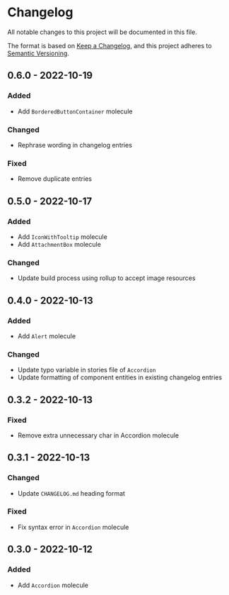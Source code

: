 # Changelog

All notable changes to this project will be documented in this file.

The format is based on [Keep a Changelog](https://keepachangelog.com/en/1.0.0/),
and this project adheres to [Semantic Versioning](https://semver.org/spec/v2.0.0.html).

## 0.6.0 - 2022-10-19

### Added

- Add `BorderedButtonContainer` molecule

### Changed

- Rephrase wording in changelog entries

### Fixed

- Remove duplicate entries

## 0.5.0 - 2022-10-17

### Added

- Add `IconWithTooltip` molecule
- Add `AttachmentBox` molecule

### Changed

- Update build process using rollup to accept image resources

## 0.4.0 - 2022-10-13

### Added

- Add `Alert` molecule

### Changed

- Update typo variable in stories file of `Accordion`
- Update formatting of component entities in existing changelog entries

## 0.3.2 - 2022-10-13

### Fixed

- Remove extra unnecessary char in Accordion molecule

## 0.3.1 - 2022-10-13

### Changed

- Update `CHANGELOG.md` heading format

### Fixed

- Fix syntax error in `Accordion` molecule

## 0.3.0 - 2022-10-12

### Added

- Add `Accordion` molecule
